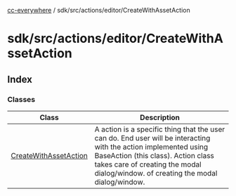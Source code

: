 [cc-everywhere](../../../../../index.md) / sdk/src/actions/editor/CreateWithAssetAction

# sdk/src/actions/editor/CreateWithAssetAction

## Index

### Classes

| Class | Description |
| ------ | ------ |
| [CreateWithAssetAction](classes/CreateWithAssetAction.md) | A action is a specific thing that the user can do. End user will be interacting with the action implemented using BaseAction (this class). Action class takes care of creating the modal dialog/window. of creating the modal dialog/window. |
